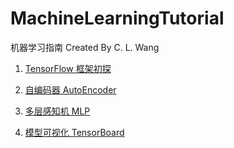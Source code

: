 # MachineLearningTutorial

机器学习指南 Created By C. L. Wang

1. [TensorFlow 框架初探](http://www.jianshu.com/p/73ae26b3ea70)

2. [自编码器 AutoEncoder](http://www.jianshu.com/p/9ccf67ccd44b)

3. [多层感知机 MLP](http://www.jianshu.com/p/ac5c1d83dc71)

4. [模型可视化 TensorBoard](http://www.jianshu.com/p/f3e51ee564ab)
